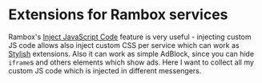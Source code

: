 # Extensions for Rambox services

Rambox's [Inject JavaScript Code](https://github.com/saenzramiro/rambox/wiki/Inject-JavaScript-Code) feature is very useful - injecting custom JS code allows also inject custom CSS per service which can work as [Stylish](https://userstyles.org/) extensions. Also it can work as simple AdBlock, since you can hide `iframe`s and others elements which show ads. Here I want to collect all my custom JS code which is injected in different messengers.
